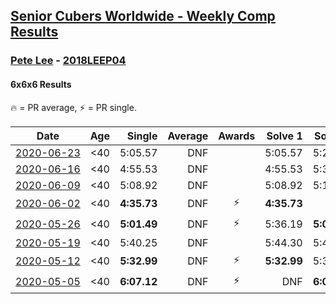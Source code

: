 <style>table {white-space: nowrap;}</style>

## [Senior Cubers Worldwide - Weekly Comp Results](/scw-comp/results/)
### [Pete Lee](README.md) - [2018LEEP04](https://www.worldcubeassociation.org/persons/2018LEEP04?event=666)
#### 6x6x6 Results

<span style="white-space: nowrap;">🔥 = PR average</span>, <span style="white-space: nowrap;">⚡ = PR single</span>.

| Date | Age | Single | Average | Awards | Solve 1 | Solve 2 | Solve 3 | Video |
| :--: | :--: | --: | --: | :--: | --: | --: | --: | :-- |
| [2020-06-23](../../results/2020-06-23/666.md) | <40 | 5:05.57 | DNF |  | 5:05.57 | 5:24.81 | DNS | [Link](https://www.facebook.com/events/268636114456043/permalink/269490254370629/) |
| [2020-06-16](../../results/2020-06-16/666.md) | <40 | 4:55.53 | DNF |  | 4:55.53 | 5:38.96 | DNS | [Link](https://www.facebook.com/events/256188575607890/permalink/257231552170259/) |
| [2020-06-09](../../results/2020-06-09/666.md) | <40 | 5:08.92 | DNF |  | 5:08.92 | 5:15.76 | DNS | [Link](https://www.facebook.com/events/1130228284009045/permalink/1131240830574457/) |
| [2020-06-02](../../results/2020-06-02/666.md) | <40 | **4:35.73** | DNF | ⚡ | **4:35.73** | DNF | DNS | [Link](https://www.facebook.com/events/573401076937046/permalink/574505536826600/) |
| [2020-05-26](../../results/2020-05-26/666.md) | <40 | **5:01.49** | DNF | ⚡ | 5:36.19 | **5:01.49** | DNS | [Link](https://www.facebook.com/events/637852836799991/permalink/638586916726583/) |
| [2020-05-19](../../results/2020-05-19/666.md) | <40 | 5:40.25 | DNF |  | 5:44.30 | 5:40.25 | DNS | [Link](https://www.facebook.com/events/201300894172579/permalink/201971677438834/) |
| [2020-05-12](../../results/2020-05-12/666.md) | <40 | **5:32.99** | DNF | ⚡ | **5:32.99** | 5:35.76 | DNS | [Link](https://www.facebook.com/events/276138643524223/permalink/276961166775304/) |
| [2020-05-05](../../results/2020-05-05/666.md) | <40 | **6:07.12** | DNF | ⚡ | DNF | **6:07.12** | DNS | [Link](https://www.facebook.com/events/557526585195168/permalink/558442738436886/) |


<!-- Global site tag (gtag.js) - Google Analytics -->
<script async src="https://www.googletagmanager.com/gtag/js?id=UA-86348435-3"></script>
<script>window.dataLayer = window.dataLayer || []; function gtag() {dataLayer.push(arguments);} gtag('js', new Date()); gtag('config', 'UA-86348435-3');</script>

